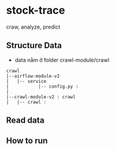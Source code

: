 # stock-trace
craw, analyze, predict  
## Structure Data 

- data nằm ở folder crawl-module/crawl

```
crawl     
|--airflow-module-v2      
|   |-- service 
|           |-- config.py :  
|       
|--crawl-module-v2 : crawl   
|   |-- crawl : 

```

## Read data


## How to run 

